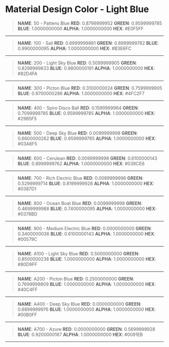Material Design Color - Light Blue
==========

>**NAME**: 50 - Pattens Blue
>**RED**: 0.8799999952
>**GREEN**: 0.9599999785
>**BLUE**: 1.0000000000
>**ALPHA**: 1.0000000000
>**HEX**: #E0F5FF

----------
>**NAME**: 100 - Sail
>**RED**: 0.6999999881
>**GREEN**: 0.8999999762
>**BLUE**: 0.9900000095
>**ALPHA**: 1.0000000000
>**HEX**: #B3E6FC

----------
>**NAME**: 200 - Light Sky Blue
>**RED**: 0.5099999905
>**GREEN**: 0.8299999833
>**BLUE**: 0.9800000191
>**ALPHA**: 1.0000000000
>**HEX**: #82D4FA

----------
>**NAME**: 300 - Picton Blue
>**RED**: 0.3100000024
>**GREEN**: 0.7599999905
>**BLUE**: 0.9700000286
>**ALPHA**: 1.0000000000
>**HEX**: #4FC2F7

----------
>**NAME**: 400 - Spiro Disco Ball
>**RED**: 0.1599999964
>**GREEN**: 0.7099999785
>**BLUE**: 0.9599999785
>**ALPHA**: 1.0000000000
>**HEX**: #29B5F5

----------
>**NAME**: 500 - Deep Sky Blue
>**RED**: 0.0099999998
>**GREEN**: 0.6600000262
>**BLUE**: 0.9599999785
>**ALPHA**: 1.0000000000
>**HEX**: #03A8F5

----------
>**NAME**: 600 - Cerulean
>**RED**: 0.0099999998
>**GREEN**: 0.6100000143
>**BLUE**: 0.8999999762
>**ALPHA**: 1.0000000000
>**HEX**: #039CE6

----------
>**NAME**: 700 - Rich Electric Blue
>**RED**: 0.0099999998
>**GREEN**: 0.5299999714
>**BLUE**: 0.8199999928
>**ALPHA**: 1.0000000000
>**HEX**: #0387D1

----------
>**NAME**: 800 - Ocean Boat Blue
>**RED**: 0.0099999998
>**GREEN**: 0.4699999988
>**BLUE**: 0.7400000095
>**ALPHA**: 1.0000000000
>**HEX**: #0378BD

----------
>**NAME**: 900 - Medium Electric Blue
>**RED**: 0.0000000000
>**GREEN**: 0.3400000036
>**BLUE**: 0.6100000143
>**ALPHA**: 1.0000000000
>**HEX**: #00579C

----------
>**NAME**: A100 - Light Sky Blue
>**RED**: 0.5000000000
>**GREEN**: 0.8500000238
>**BLUE**: 1.0000000000
>**ALPHA**: 1.0000000000
>**HEX**: #80D9FF

----------
>**NAME**: A200 - Picton Blue
>**RED**: 0.2500000000
>**GREEN**: 0.7699999809
>**BLUE**: 1.0000000000
>**ALPHA**: 1.0000000000
>**HEX**: #40C4FF

----------
>**NAME**: A400 - Deep Sky Blue
>**RED**: 0.0000000000
>**GREEN**: 0.6899999976
>**BLUE**: 1.0000000000
>**ALPHA**: 1.0000000000
>**HEX**: #00B0FF

----------
>**NAME**: A700 - Azure
>**RED**: 0.0000000000
>**GREEN**: 0.5699999928
>**BLUE**: 0.9200000167
>**ALPHA**: 1.0000000000
>**HEX**: #0091EB

----------
